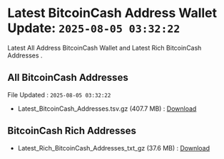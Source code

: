 # Latest BitcoinCash Address Wallet Update: `2025-08-05 03:32:22`

Latest All Address BitcoinCash Wallet and Latest Rich BitcoinCash Addresses .

## All BitcoinCash Addresses

File Updated : `2025-08-05 03:32:22`

- Latest_BitcoinCash_Addresses.tsv.gz (407.7 MB) : [Download](https://github.com/Pymmdrza/Rich-Address-Wallet/releases/tag/BitcoinCash)

## BitcoinCash Rich Addresses

- Latest_Rich_BitcoinCash_Addresses_txt_gz (37.6 MB) : [Download](https://github.com/Pymmdrza/Rich-Address-Wallet/releases/tag/BitcoinCash)
